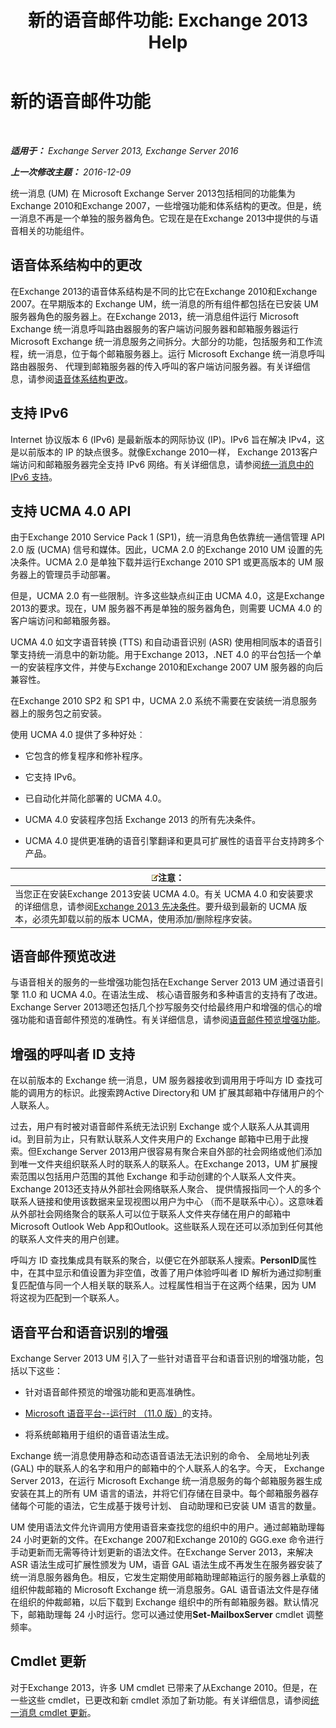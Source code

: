 ﻿---
title: '新的语音邮件功能: Exchange 2013 Help'
TOCTitle: 新的语音邮件功能
ms:assetid: 89faaa97-3485-4704-a56c-d13632f01e2a
ms:mtpsurl: https://technet.microsoft.com/zh-cn/library/JJ649002(v=EXCHG.150)
ms:contentKeyID: 50491125
ms.date: 05/21/2018
mtps_version: v=EXCHG.150
ms.translationtype: MT
---

# 新的语音邮件功能

 

_**适用于：** Exchange Server 2013, Exchange Server 2016_

_**上一次修改主题：** 2016-12-09_

统一消息 (UM) 在 Microsoft Exchange Server 2013包括相同的功能集为Exchange 2010和Exchange 2007，一些增强功能和体系结构的更改。但是，统一消息不再是一个单独的服务器角色。它现在是在Exchange 2013中提供的与语音相关的功能组件。

## 语音体系结构中的更改

在Exchange 2013的语音体系结构是不同的比它在Exchange 2010和Exchange 2007。在早期版本的 Exchange UM，统一消息的所有组件都包括在已安装 UM 服务器角色的服务器上。在Exchange 2013，统一消息组件运行 Microsoft Exchange 统一消息呼叫路由器服务的客户端访问服务器和邮箱服务器运行 Microsoft Exchange 统一消息服务之间拆分。大部分的功能，包括服务和工作流程，统一消息，位于每个邮箱服务器上。运行 Microsoft Exchange 统一消息呼叫路由器服务、 代理到邮箱服务器的传入呼叫的客户端访问服务器。有关详细信息，请参阅[语音体系结构更改](voice-architecture-changes-exchange-2013-help.md)。

## 支持 IPv6

Internet 协议版本 6 (IPv6) 是最新版本的网际协议 (IP)。IPv6 旨在解决 IPv4，这是以前版本的 IP 的缺点很多。就像Exchange 2010一样， Exchange 2013客户端访问和邮箱服务器完全支持 IPv6 网络。有关详细信息，请参阅[统一消息中的 IPv6 支持](ipv6-support-in-unified-messaging-exchange-2013-help.md)。

## 支持 UCMA 4.0 API

由于Exchange 2010 Service Pack 1 (SP1)，统一消息角色依靠统一通信管理 API 2.0 版 (UCMA) 信号和媒体。因此，UCMA 2.0 的Exchange 2010 UM 设置的先决条件。UCMA 2.0 是单独下载并运行Exchange 2010 SP1 或更高版本的 UM 服务器上的管理员手动部署。

但是，UCMA 2.0 有一些限制。许多这些缺点纠正由 UCMA 4.0，这是Exchange 2013的要求。现在，UM 服务器不再是单独的服务器角色，则需要 UCMA 4.0 的客户端访问和邮箱服务器。

UCMA 4.0 如文字语音转换 (TTS) 和自动语音识别 (ASR) 使用相同版本的语音引擎支持统一消息中的新功能。用于Exchange 2013，.NET 4.0 的平台包括一个单一的安装程序文件，并使与Exchange 2010和Exchange 2007 UM 服务器的向后兼容性。

在Exchange 2010 SP2 和 SP1 中，UCMA 2.0 系统不需要在安装统一消息服务器上的服务包之前安装。

使用 UCMA 4.0 提供了多种好处︰

  - 它包含的修复程序和修补程序。

  - 它支持 IPv6。

  - 已自动化并简化部署的 UCMA 4.0。

  - UCMA 4.0 安装程序包括 Exchange 2013 的所有先决条件。

  - UCMA 4.0 提供更准确的语音引擎翻译和更具可扩展性的语音平台支持跨多个产品。

<table>
<thead>
<tr class="header">
<th><img src="images/Bb124558.note(EXCHG.150).gif" title="注意" alt="注意" />注意：</th>
</tr>
</thead>
<tbody>
<tr class="odd">
<td>当您正在安装Exchange 2013安装 UCMA 4.0。有关 UCMA 4.0 和安装要求的详细信息，请参阅<a href="exchange-2013-prerequisites-exchange-2013-help.md">Exchange 2013 先决条件</a>。要升级到最新的 UCMA 版本，必须先卸载以前的版本 UCMA，使用添加/删除程序安装。</td>
</tr>
</tbody>
</table>


## 语音邮件预览改进

与语音相关的服务的一些增强功能包括在Exchange Server 2013 UM 通过语音引擎 11.0 和 UCMA 4.0。在语法生成、 核心语音服务和多种语言的支持有了改进。Exchange Server 2013嗯还包括几个抄写服务交付给最终用户和增强的信心的增强功能和语音邮件预览的准确性。有关详细信息，请参阅[语音邮件预览增强功能](voice-mail-preview-enhancements-exchange-2013-help.md)。

## 增强的呼叫者 ID 支持

在以前版本的 Exchange 统一消息，UM 服务器接收到调用用于呼叫方 ID 查找可能的调用方的标识。此搜索跨Active Directory和 UM 扩展其邮箱中存储用户的个人联系人。

过去，用户有时被对语音邮件系统无法识别 Exchange 或个人联系人从其调用 id。到目前为止，只有默认联系人文件夹用户的 Exchange 邮箱中已用于此搜索。但Exchange Server 2013用户很容易有聚合来自外部的社会网络或他们添加到唯一文件夹组织联系人时的联系人的联系人。在Exchange 2013，UM 扩展搜索范围以包括用户范围的其他 Exchange 和手动创建的个人联系人文件夹。Exchange 2013还支持从外部社会网络联系人聚合、 提供情报指同一个人的多个联系人链接和使用该数据来呈现视图以用户为中心 （而不是联系中心）。这意味着从外部社会网络聚合的联系人可以位于联系人文件夹存储在用户的邮箱中 Microsoft Outlook Web App和Outlook。这些联系人现在还可以添加到任何其他的联系人文件夹的用户创建。

呼叫方 ID 查找集成具有联系的聚合，以便它在外部联系人搜索。**PersonID**属性中，在其中显示和值设置为非空值，改善了用户体验呼叫者 ID 解析为通过抑制重复匹配值与同一个人相关联的联系人。过程属性相当于在这两个结果，因为 UM 将这视为匹配到一个联系人。

## 语音平台和语音识别的增强

Exchange Server 2013 UM 引入了一些针对语音平台和语音识别的增强功能，包括以下这些：

  - 针对语音邮件预览的增强功能和更高准确性。

  - [Microsoft 语音平台--运行时 （11.0 版）](https://go.microsoft.com/fwlink/p/?linkid=253196)的支持。

  - 将系统邮箱用于组织的语音语法生成。

Exchange 统一消息使用静态和动态语音语法无法识别的命令、 全局地址列表 (GAL) 中的联系人的名字和用户的邮箱中的个人联系人的名字。今天， Exchange Server 2013，在运行 Microsoft Exchange 统一消息服务的每个邮箱服务器生成安装在其上的所有 UM 语言的语法，并将它们存储在目录中。每个邮箱服务器存储每个可能的语法，它生成基于拨号计划、 自动助理和已安装 UM 语言的数量。

UM 使用语法文件允许调用方使用语音来查找您的组织中的用户。通过邮箱助理每 24 小时更新的文件。在Exchange 2007和Exchange 2010的 GGG.exe 命令进行手动更新而无需等待计划更新的语法文件。在Exchange Server 2013，来解决 ASR 语法生成可扩展性颁发为 UM，语音 GAL 语法生成不再发生在服务器安装了统一消息服务器角色。相反，它发生定期使用邮箱助理邮箱运行的服务器上承载的组织仲裁邮箱的 Microsoft Exchange 统一消息服务。GAL 语音语法文件是存储在组织的仲裁邮箱，以后下载到 Exchange 组织中的所有邮箱服务器。默认情况下，邮箱助理每 24 小时运行。您可以通过使用**Set-MailboxServer** cmdlet 调整频率。

## Cmdlet 更新

对于Exchange 2013，许多 UM cmdlet 已带来了从Exchange 2010。但是，在一些这些 cmdlet，已更改和新 cmdlet 添加了新功能。有关详细信息，请参阅[统一消息 cmdlet 更新](unified-messaging-cmdlet-updates-exchange-2013-help.md)。

